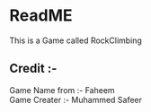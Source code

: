 # ReadME

This is a Game called RockClimbing


## Credit :-
Game Name from :- Faheem <br />
Game Creater :- Muhammed Safeer